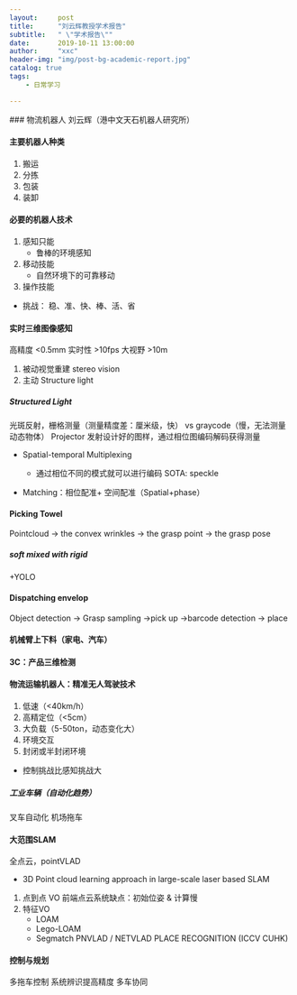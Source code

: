 ```yaml
---
layout:     post
title:      "刘云辉教授学术报告"
subtitle:   " \"学术报告\""
date:       2019-10-11 13:00:00
author:     "xxc"
header-img: "img/post-bg-academic-report.jpg"
catalog: true
tags:
    - 日常学习

---
```

<head>
    <script src="https://cdn.mathjax.org/mathjax/latest/MathJax.js?config=TeX-AMS-MML_HTMLorMML" type="text/javascript"></script>
    <script type="text/x-mathjax-config">
        MathJax.Hub.Config({
            tex2jax: {
            skipTags: ['script', 'noscript', 'style', 'textarea', 'pre'],
            inlineMath: [['$','$']]
            }
        });
    </script>
</head>
### 物流机器人
刘云辉（港中文天石机器人研究所）

#### 主要机器人种类
1. 搬运
2. 分拣
3. 包装
4. 装卸

#### 必要的机器人技术
1. 感知只能
    - 鲁棒的环境感知
2. 移动技能
    - 自然环境下的可靠移动
3. 操作技能
- 挑战： 稳、准、快、棒、活、省

#### 实时三维图像感知
高精度 <0.5mm
实时性 >10fps
大视野 >10m
1. 被动视觉重建 stereo vision
2. 主动 Structure light

##### Structured Light
光斑反射，栅格测量（测量精度差：厘米级，快）
vs 
graycode（慢，无法测量动态物体）
Projector 发射设计好的图样，通过相位图编码解码获得测量
- Spatial-temporal Multiplexing
    - 通过相位不同的模式就可以进行编码
SOTA: speckle

- Matching：相位配准+ 空间配准（Spatial+phase）

#### Picking Towel
Pointcloud -> the convex wrinkles -> the grasp point -> the grasp pose

##### soft mixed with rigid
+YOLO 

#### Dispatching envelop
Object detection -> Grasp sampling ->pick up ->barcode detection -> place

#### 机械臂上下料（家电、汽车）
#### 3C：产品三维检测
#### 物流运输机器人：精准无人驾驶技术
1. 低速（<40km/h）
2. 高精定位（<5cm）
3. 大负载（5-50ton，动态变化大）
4. 环境交互
5. 封闭或半封闭环境
- 控制挑战比感知挑战大
##### 工业车辆（自动化趋势）
叉车自动化
机场拖车

#### 大范围SLAM
全点云，pointVLAD
- 3D Point cloud learning approach in large-scale laser based SLAM
1. 点到点 VO 前端点云系统缺点：初始位姿 & 计算慢
2. 特征VO
    - LOAM
    - Lego-LOAM
    - Segmatch
PNVLAD / NETVLAD
PLACE RECOGNITION (ICCV CUHK)

#### 控制与规划
多拖车控制
系统辨识提高精度
多车协同